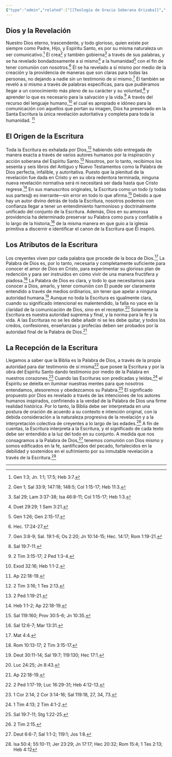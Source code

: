 ```yaml
---
{"type":"admin","related":["[[Teología de Gracia Soberana Orizaba]]","[[Gracia Soberana Orizaba]]","[[Nosotros creemos]]","[[Doctrina de la Biblia]]"],"dg-publish":true,"permalink":"/programas-y-ministerios/gracia-soberana-orizaba/identidad-y-teologia/las-escrituras/","dgPassFrontmatter":true}
---
```


## Dios y la Revelación

Nuestro Dios eterno, trascendente, y todo glorioso, quien existe por siempre como Padre, Hijo, y Espíritu Santo, es por su misma naturaleza un ser comunicativo.[^1] Él crea[^2] y también gobierna[^3] a través de sus palabras, y se ha revelado bondadosamente a sí mismo[^4] a la humanidad[^5] con el fin de tener comunión con nosotros.[^6] Él se ha revelado a sí mismo por medio de la creación y la providencia de maneras que son claras para todas las personas, no dejando a nadie sin un testimonio de sí mismo.[^7] Él también se reveló a sí mismo a través de palabras específicas, para que pudiéramos llegar a un conocimiento más pleno de su carácter y su voluntad,[^8] y aprender lo que es necesario para la salvación y la vida.[^9] A través del recurso del lenguaje humano,[^10] el cual es apropiado e idóneo para la comunicación con aquellos que portan su imagen, Dios ha preservado en la Santa Escritura la única revelación autoritativa y completa para toda la humanidad. [^11]

## El Origen de la Escritura

Toda la Escritura es exhalada por Dios,[^12] habiendo sido entregada de manera exacta a través de varios autores humanos por la inspiración y acción soberana del Espíritu Santo.[^13] Nosotros, por lo tanto, recibimos los sesenta y seis libros del Antiguo y Nuevo Testamentos como la Palabra de Dios perfecta, infalible, y autoritativa. Puesto que la plenitud de la revelación fue dada en Cristo y en su obra redentora terminada, ninguna nueva revelación normativa será ni necesitará ser dada hasta que Cristo regrese.[^14] En sus manuscritos originales, la Escritura como un todo (y todas sus partes@ es inerrante—sin error en todo lo que afirma.[^15] Debido a que hay un autor divino detrás de toda la Escritura, nosotros podemos con confianza llegar a tener un entendimiento harmonioso y doctrinalmente unificado del conjunto de la Escritura. Además, Dios en su amorosa providencia ha determinado preservar su Palabra como pura y confiable a lo largo de la historia,[^16] de la misma manera en que guio a la iglesia primitiva a discernir e identificar el canon de la Escritura que Él inspiró.

## Los Atributos de la Escritura

Los creyentes viven por cada palabra que procede de la boca de Dios.[^17] La Palabra de Dios es, por lo tanto, necesaria y completamente suficiente para conocer el amor de Dios en Cristo, para experimentar su glorioso plan de redención y para ser instruidos en cómo vivir de una manera fructífera y piadosa.[^18] La Palabra de Dios es clara, y todo lo que necesitamos para conocer a Dios, amarlo, y tener comunión con Él puede ser claramente entendido a través de medios ordinarios, sin tener que apelar a ninguna autoridad humana.[^19] Aunque no toda la Escritura es igualmente clara, cuando su significado intencional es malentendido, la falla no yace en la claridad de la comunicación de Dios, sino en el receptor.[^20] Solamente la Escritura es nuestra autoridad suprema y final, y la norma para la fe y la vida. A las Escrituras no se les debe añadir ni se les debe quitar, y todos los credos, confesiones, enseñanzas y profecías deben ser probados por la autoridad final de la Palabra de Dios.[^21]

## La Recepción de la Escritura

Llegamos a saber que la Biblia es la Palabra de Dios, a través de la propia autoridad para dar testimonio de sí misma[^22] que posee la Escritura y por la obra del Espíritu Santo dando testimonio por medio de la Palabra en nuestros corazones.[^23] Cuando las Escrituras son predicadas y leídas,[^24] el Espíritu se deleita en iluminar nuestras mentes para que nosotros entendamos, atesoremos y obedezcamos su Palabra.[^25] El significado propuesto por Dios es revelado a través de las intenciones de los autores humanos inspirados, confiriendo a la verdad de la Palabra de Dios una firme realidad histórica. Por lo tanto, la Biblia debe ser interpretada en una postura de oración de acuerdo a su contexto e intención original, con la debida consideración a la naturaleza progresiva de la revelación y a la interpretación colectiva de creyentes a lo largo de las edades.[^26] A fin de cuentas, la Escritura interpreta a la Escritura, y el significado de cada texto debe ser entendido a la luz del todo en su conjunto. A medida que nos consagramos a la Palabra de Dios,[^27] tenemos comunión con Dios mismo y somos edificados en la fe, santificados del pecado, fortalecidos en la debilidad y sostenidos en el sufrimiento por su inmutable revelación a través de la Escritura.[^28]

  

---
[^1]: Gen 1:3; Jn. 1:1; 17:5; Heb 3:7.

[^2]: Gen 1; Sal 33:9; 147:18; 148:5; Col 1:15-17; Heb 11:3.

[^3]: Sal 29; Lam 3:37-38; Isa 46:8-11; Col 1:15-17; Heb 1:3.

[^4]: Duet 29:29; 1 Sam 3:21.

[^5]: Gen 1:26; Gen 2:15-17.

[^6]: Hec. 17:24-27.

[^7]: Gen 3:8-9; Sal. 19:1-6; Os 2:20; Jn 10:14-15; Hec. 14:17; Rom 1:19-21.

[^8]: Sal 19:7-11.

[^9]: 2 Tim 3:15-17; 2 Ped 1:3-4.

[^10]: Exod 32:16; Heb 1:1-2.

[^11]: Ap 22:18-19.

[^12]: 2 Tim 3:16; 1 Tes 2:13.

[^13]: 2 Ped 1:19-21.

[^14]: Heb 1:1-2; Ap 22:18-19.

[^15]: Sal 119:160; Prov 30:5-6; Jn 10:35.

[^16]: Sal 12:6-7; Mar 13:31.

[^17]: Mat 4:4.

[^18]: Rom 10:13-17; 2 Tim 3:15-17.

[^19]: Deut 30:11-14; Sal 19:7; 119:130; Hec 17:1.

[^20]: Luc 24:25; Jn 8:43.

[^21]: Ap 22:18-19.

[^22]: 2 Ped 1:17-19; Luc 16:29-31; Heb 4:12-13.

[^23]: 1 Cor 2:14; 2 Cor 3:14-16; Sal 119:18, 27, 34, 73.

[^24]: 1 Tim 4:13; 2 Tim 4:1-2.

[^25]: Sal 19:7-11; Stg 1:22-25.

[^26]: 2 Tim 2:15.

[^27]: Deut 6:6-7; Sal 1:1-2; 119:1; Jos 1:8.

[^28]: Isa 50:4; 55:10-11; Jer 23:29; Jn 17:17; Hec 20:32; Rom 15:4; 1 Tes 2:13; Heb 4:12

